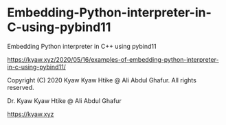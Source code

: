 # Embedding-Python-interpreter-in-C-using-pybind11
Embedding Python interpreter in C++ using pybind11

<https://kyaw.xyz/2020/05/16/examples-of-embedding-python-interpreter-in-c-using-pybind11/>

Copyright (C) 2020 Kyaw Kyaw Htike @ Ali Abdul Ghafur. All rights reserved.

Dr. Kyaw Kyaw Htike @ Ali Abdul Ghafur

<https://kyaw.xyz>

